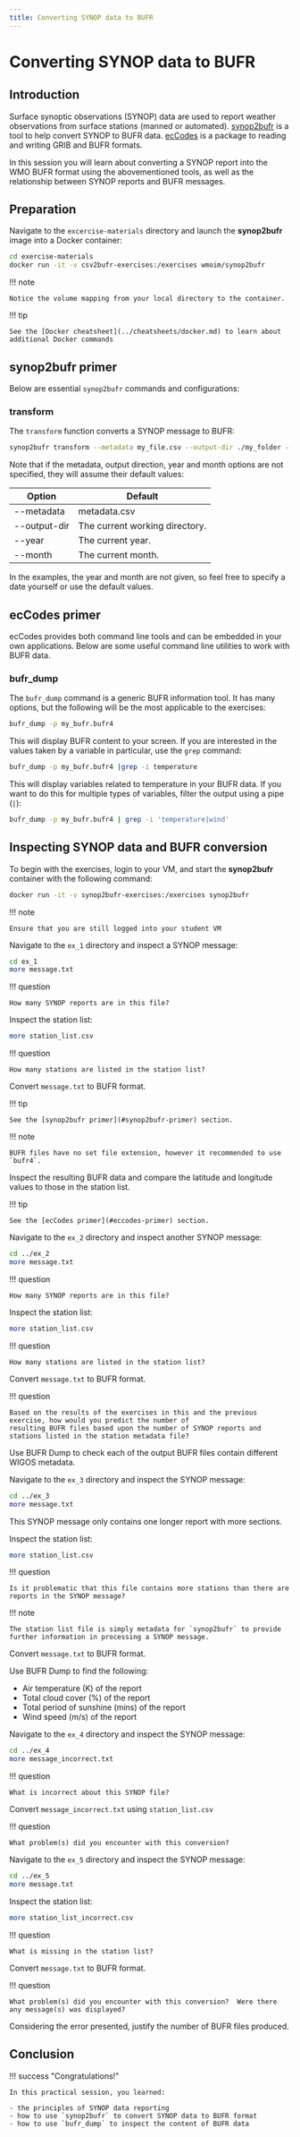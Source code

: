 ```yaml
---
title: Converting SYNOP data to BUFR
---
```


# Converting SYNOP data to BUFR

## Introduction

Surface synoptic observations (SYNOP) data are used to report weather observations from surface
stations (manned or automated).  [synop2bufr](https://github.com/wmo-im/synop2bufr) is a tool to
help convert SYNOP to BUFR data.  [ecCodes](https://confluence.ecmwf.int/display/ECC/ecCodes+Home)
is a package to reading and writing GRIB and BUFR formats.

In this session you will learn about converting a SYNOP report into the WMO BUFR format using the
abovementioned tools, as well as the relationship between SYNOP reports and BUFR messages.

## Preparation

Navigate to the `excercise-materials` directory and launch the **synop2bufr** image into a Docker container:

```bash
cd exercise-materials
docker run -it -v csv2bufr-exercises:/exercises wmoim/synop2bufr
```

!!! note

    Notice the volume mapping from your local directory to the container.

!!! tip

    See the [Docker cheatsheet](../cheatsheets/docker.md) to learn about additional Docker commands
    

## synop2bufr primer

Below are essential `synop2bufr` commands and configurations:

### transform
The `transform` function converts a SYNOP message to BUFR:

```bash
synop2bufr transform --metadata my_file.csv --output-dir ./my_folder --year message_year --month message_month my_SYNOP.txt
```

Note that if the metadata, output direction, year and month options are not specified, they will assume their default values:

| Option      | Default |
| ----------- | ----------- |
| --metadata | metadata.csv |
| --output-dir | The current working directory. |
| --year | The current year. |
| --month | The current month. |

In the examples, the year and month are not given, so feel free to specify a date yourself or use the default values.

## ecCodes primer

ecCodes provides both command line tools and can be embedded in your own applications.  Below are some useful command
line utilities to work with BUFR data.

### bufr_dump

The `bufr_dump` command is a generic BUFR information tool.  It has many options, but the following will be the most applicable to the exercises:

```bash
bufr_dump -p my_bufr.bufr4
```

This will display BUFR content to your screen.  If you are interested in the values taken by a variable in particular, use the `grep` command:

```bash
bufr_dump -p my_bufr.bufr4 |grep -i temperature
```

This will display variables related to temperature in your BUFR data. If you want to do this for multiple types of variables, filter the output using a pipe (`|`):

```bash
bufr_dump -p my_bufr.bufr4 | grep -i 'temperature|wind'
```

## Inspecting SYNOP data and BUFR conversion

To begin with the exercises, login to your VM, and start the **synop2bufr** container with the following command:

```bash
docker run -it -v synop2bufr-exercises:/exercises synop2bufr
```

!!! note

    Ensure that you are still logged into your student VM

Navigate to the `ex_1` directory and inspect a SYNOP message:

```bash
cd ex_1
more message.txt
```

!!! question

    How many SYNOP reports are in this file?

Inspect the station list:

```bash
more station_list.csv
```

!!! question

    How many stations are listed in the station list?

Convert `message.txt` to BUFR format.

!!! tip

    See the [synop2bufr primer](#synop2bufr-primer) section.

!!! note

    BUFR files have no set file extension, however it recommended to use `bufr4`.

Inspect the resulting BUFR data and compare the latitude and longitude values to those in the station list.

!!! tip

    See the [ecCodes primer](#eccodes-primer) section.

Navigate to the `ex_2` directory and inspect another SYNOP message:

```bash
cd ../ex_2
more message.txt
```

!!! question

    How many SYNOP reports are in this file?

Inspect the station list:

```bash
more station_list.csv
```

!!! question

    How many stations are listed in the station list?

Convert `message.txt` to BUFR format.

!!! question

    Based on the results of the exercises in this and the previous exercise, how would you predict the number of
    resulting BUFR files based upon the number of SYNOP reports and stations listed in the station metadata file?

Use BUFR Dump to check each of the output BUFR files contain different WIGOS metadata.

Navigate to the `ex_3` directory and inspect the SYNOP message:

```bash
cd ../ex_3
more message.txt
```

This SYNOP message only contains one longer report with more sections.

Inspect the station list:


```bash
more station_list.csv
```

!!! question

    Is it problematic that this file contains more stations than there are reports in the SYNOP message?

!!! note

    The station list file is simply metadata for `synop2bufr` to provide further information in processing a SYNOP message.

Convert `message.txt` to BUFR format.

Use BUFR Dump to find the following:

- Air temperature (K) of the report
- Total cloud cover (%) of the report
- Total period of sunshine (mins) of the report
- Wind speed (m/s) of the report

Navigate to the `ex_4` directory and inspect the SYNOP message:

```bash
cd ../ex_4
more message_incorrect.txt
```

!!! question

    What is incorrect about this SYNOP file?

Convert `message_incorrect.txt` using `station_list.csv`

!!! question

    What problem(s) did you encounter with this conversion?

Navigate to the `ex_5` directory and inspect the SYNOP message:

```bash
cd ../ex_5
more message.txt
```

Inspect the station list:


```bash
more station_list_incorrect.csv
```

!!! question

    What is missing in the station list?

Convert `message.txt` to BUFR format.

!!! question

    What problem(s) did you encounter with this conversion?  Were there any message(s) was displayed?

Considering the error presented, justify the number of BUFR files produced.


## Conclusion

!!! success "Congratulations!"

    In this practical session, you learned:

    - the principles of SYNOP data reporting
    - how to use `synop2bufr` to convert SYNOP data to BUFR format
    - how to use `bufr_dump` to inspect the content of BUFR data
